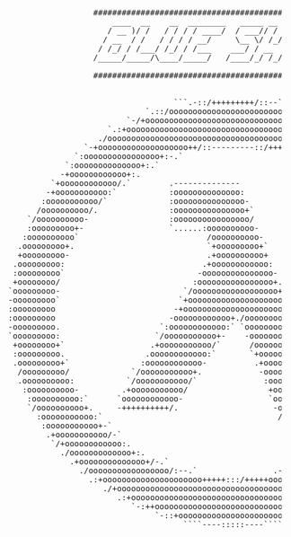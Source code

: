 <pre>
                    ###########################################################
                        ____  __    __  ________   _____ __  __________________
                       / __ )/ /   / / / / ____/  / ___// / / /  _/ ____/_  __/
                      / __  / /   / / / / __/     \__ \/ /_/ // // /_    / /   
                     / /_/ / /___/ /_/ / /___    ___/ / __  // // __/   / /    
                    /_____/_____/\____/_____/   /____/_/ /_/___/_/     /_/     

                    ###########################################################


                                     ```.-::/+++++++++/::--```                                      
                               `.::/ooooooooooooooooooooooooooo+::-`                                
                           `-/+ooooooooooooooooooooooooooooooooooooo+/-.                            
                       `.:+ooooooooooooooooooooooooooooooooooooooooooooo+:.                         
                     ./oooooooooooooooooooooooooooooooooooooooooooooooooooo+/.                      
                  `-+ooooooooooooooooooo++/::---------::/+++oooooooooooooooooo+:.                   
                `:oooooooooooooooo+:-.`                     `.-:+oooooooooooooooo:`                 
              `:oooooooooooooo+:.`                               `.:+oooooooooooooo/`               
             -+oooooooooooo+:.                                       `:+ooooooooooooo:`             
           `+oooooooooooo/.`        .--------------                     ./oooooooooooo+.            
          -+ooooooooooo:`           :oooooooooooooo:                      `-+ooooooooooo-           
         :ooooooooooo/`             :ooooooooooooooo-                       `/ooooooooooo:`         
        /oooooooooo/.               :ooooooooooooooo+`                        ./oooooooooo+`        
      `/oooooooooo-                 :oooooooooooooooo/                          -oooooooooo/        
      :ooooooooo+-                  `......:oooooooooo-                          .+ooooooooo/       
     :oooooooooo`                           /oooooooooo-                          .+ooooooooo:      
    .ooooooooo+.                            `+ooooooooo+`                          `oooooooooo-     
    +ooooooooo-                             .+oooooooooo+                           .ooooooooo+`    
   .ooooooooo:                             .+oooooooooooo:                           /ooooooooo.    
   :ooooooooo`                            -ooooooooooooooo-                          `ooooooooo+    
   +oooooooo/                            :oooooooooooooooo+.                          :ooooooooo`   
  `ooooooooo-                          `/oooooooooooooooooo+`                         .ooooooooo-   
  -ooooooooo`                         `+oooooooooooooooooooo/                         `ooooooooo-   
  :ooooooooo                         -+oooooooooooooooooooooo-                        `ooooooooo-   
  :ooooooooo                        -oooooooooooo+./oooooooooo-                       `ooooooooo-   
  -ooooooooo.                     `:oooooooooooo:` `oooooooooo+`                      `ooooooooo-   
  `ooooooooo:                    `/ooooooooooo+-    -oooooooooo+                      -ooooooooo-   
   +oooooooo+`                  .+ooooooooooo/`      /oooooooooo:                     +ooooooooo`   
   :ooooooooo.                 .oooooooooooo:`       `+oooooooooo.     ```           -ooooooooo/    
   .ooooooooo+`               :oooooooooooo-          .+ooooooooo+`--:/+oo`          +ooooooooo.    
    /ooooooooo/             `/ooooooooooo+.            -oooooooooooooooooo/         /ooooooooo+     
    .oooooooooo:           `/ooooooooooo/`              :oooooooooooooooooo.       -oooooooooo.     
     :oooooooooo-         .+ooooooooooo/                 +oooooooooooooooooo.     :oooooooooo:      
      :oooooooooo:`      `oooooooooooo-                  `ooooooooooooooo++:`   `/oooooooooo:       
      `/oooooooooo+.     -++++++++++/.                    -oooooooo++/:-.`     .+oooooooooo/        
        :ooooooooooo:`                                     /+//:..``          -ooooooooooo/         
         :ooooooooooo+-`                                                    -+ooooooooooo-          
          .+ooooooooooo/-`                                               `-/oooooooooooo.           
           `/+oooooooooooo:.                                           `:+oooooooooooo:`            
             ./ooooooooooooo+:.                                     .:/ooooooooooooo+.              
               .+oooooooooooooo+/-.`                            ../+oooooooooooooo+.                
                 ./ooooooooooooooooo/:--.`                .--:/ooooooooooooooooo/.                  
                   .:+ooooooooooooooooooooo+++++:::/+++++ooooooooooooooooooooo:.                    
                      ./+ooooooooooooooooooooooooooooooooooooooooooooooooo+/.                       
                         .:+ooooooooooooooooooooooooooooooooooooooooooo+:-                          
                            `-:++oooooooooooooooooooooooooooooooooo+/-`                             
                                 `-::+ooooooooooooooooooooooo+/:-.                                  
                                       ````----:::::----````                                        
                                                                                                    
</pre>